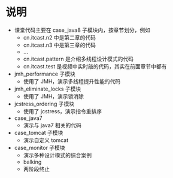 # 说明
* 课堂代码主要在 case_java8 子模块内，按章节划分，例如
    * cn.itcast.n2 中是第二章的代码
    * cn.itcast.n3 中是第三章的代码
    * ...
    * cn.itcast.pattern 是介绍多线程设计模式的代码
    * cn.itcast.test 是视频中实时敲的代码，其实在前面章节中都有
* jmh_performance 子模块
    * 使用了 JMH，演示多线程提升性能的代码
* jmh_eliminate_locks 子模块
    * 使用了 JMH，演示锁消除
* jcstress_ordering 子模块
    * 使用了 jcstress，演示指令重排序
* case_java7
    * 演示与 java7 相关的代码
* case_tomcat 子模块
    * 演示自定义 tomcat
* case_monitor 子模块
    * 演示多种设计模式的综合案例
    * balking
    * 两阶段终止

    
